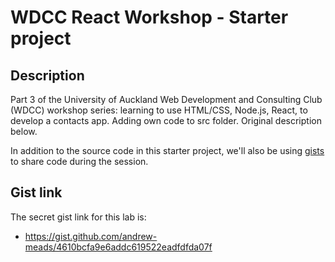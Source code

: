 # WDCC React Workshop - Starter project

## Description

Part 3 of the University of Auckland Web Development and Consulting Club (WDCC) workshop series: learning to use HTML/CSS, Node.js, React, to develop a contacts app. Adding own code to src folder. Original description below.

In addition to the source code in this starter project, we'll also be using [gists](https://docs.github.com/en/get-started/writing-on-github/editing-and-sharing-content-with-gists/creating-gists) to share code during the session.

## Gist link

The secret gist link for this lab is:

- <https://gist.github.com/andrew-meads/4610bcfa9e6addc619522eadfdfda07f>
